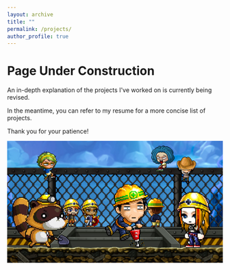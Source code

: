 ```yaml
---
layout: archive
title: ""
permalink: /projects/
author_profile: true
---
```


Page Under Construction
======
An in-depth explanation of the projects I've worked on is currently being revised.

In the meantime, you can refer to my resume for a more concise list of projects.

Thank you for your patience!

![](/images/Construction.jpg)